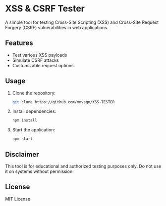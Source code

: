 # XSS & CSRF Tester

A simple tool for testing Cross-Site Scripting (XSS) and Cross-Site Request Forgery (CSRF) vulnerabilities in web applications.

## Features

- Test various XSS payloads
- Simulate CSRF attacks
- Customizable request options

## Usage

1. Clone the repository:
    ```bash
    git clone https://github.com/mnvsgn/XSS-TESTER
    ```
2. Install dependencies:
    ```bash
    npm install
    ```
3. Start the application:
    ```bash
    npm start
    ```

## Disclaimer

This tool is for educational and authorized testing purposes only. Do not use it on systems without permission.

## License

MIT License
